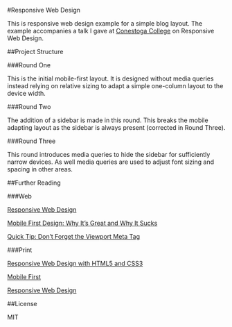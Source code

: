 #Responsive Web Design

This is responsive web design example for a simple blog layout. The example accompanies a talk I gave at [Conestoga College](http://conestogac.on.ca/) on Responsive Web Design.

##Project Structure

###Round One

This is the initial mobile-first layout. It is designed without media queries instead relying on relative sizing to adapt a simple one-column layout to the device width.

###Round Two

The addition of a sidebar is made in this round. This breaks the mobile adapting layout as the sidebar is always present (corrected in Round Three).

###Round Three

This round introduces media queries to hide the sidebar for sufficiently narrow devices. As well media queries are used to adjust font sizing and spacing in other areas.

##Further Reading

###Web

[Responsive Web Design](http://alistapart.com/article/responsive-web-design)

[Mobile First Design: Why It’s Great and Why It Sucks](http://designshack.net/articles/css/mobilefirst/)

[Quick Tip: Don’t Forget the Viewport Meta Tag](http://webdesign.tutsplus.com/tutorials/htmlcss-tutorials/quick-tip-dont-forget-the-viewport-meta-tag/)

###Print

[Responsive Web Design with HTML5 and CSS3](http://www.amazon.com/gp/product/1849693188/ref=as_li_qf_sp_asin_il_tl?ie=UTF8&camp=1789&creative=9325&creativeASIN=1849693188&linkCode=as2&tag=shifed01-20)

[Mobile First](http://www.amazon.com/gp/product/1937557022/ref=as_li_qf_sp_asin_il_tl?ie=UTF8&camp=1789&creative=9325&creativeASIN=1937557022&linkCode=as2&tag=shifed01-20)

[Responsive Web Design](http://www.amazon.com/gp/product/098444257X/ref=as_li_qf_sp_asin_il_tl?ie=UTF8&camp=1789&creative=9325&creativeASIN=098444257X&linkCode=as2&tag=shifed01-20)

##License

MIT